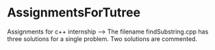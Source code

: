 # AssignmentsForTutree
Assignments for c++ internship -->
The filename findSubstring.cpp has three solutions for a single problem. Two solutions are commented.
